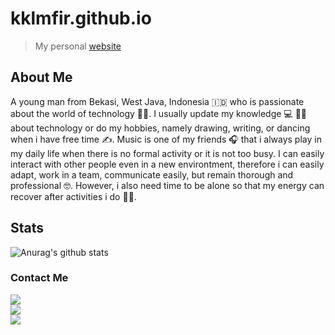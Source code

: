 # kklmfir.github.io
  > My personal [website](kklmfir.github.io)

## About Me
A young man from Bekasi, West Java, Indonesia 🇮🇩 who is passionate about the world of technology 👨‍💻. I usually update my knowledge 💻 🙇‍♂️ about technology or do my hobbies, namely drawing, writing, or dancing when i have free time ✍️. Music is one of my friends 🎧 that i always play in my daily life when there is no formal activity or it is not too busy. I can easily interact with other people even in a new environtment, therefore i can easily adapt, work in a team, communicate easily, but remain thorough and professional 🤓. However, i also need time to be alone so that my energy can recover after activities i do 🧘‍♂️.

## Stats
![Anurag's github stats](https://github-readme-stats.vercel.app/api?username=kklmfir&show_icons=true&theme=radical)<br>

### Contact Me
[![](https://img.shields.io/badge/Facebook-blue?logo=Facebook&logoColor=blue&labelColor=white)](https://m.facebook.com/Almfarka70) </br>
[![](https://img.shields.io/reddit/user-karma/link/kklmfir?color=white&label=reddit&logo=reddit&style=social)](http://reddit.com/u/kklmfir) </br>
[![](https://img.shields.io/badge/Telegram-blue?logo=Telegram&logoColor=blue&labelColor=white)](https://t.me/kkImfir) </br>
